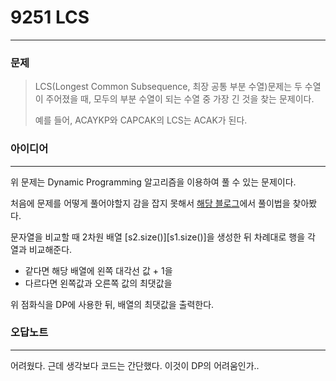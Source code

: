 # 9251 LCS
------------
### 문제

>LCS(Longest Common Subsequence, 최장 공통 부분 수열)문제는 두 수열이 주어졌을 때, 모두의 부분 수열이 되는 수열 중 가장 긴 것을 찾는 문제이다.
>
>예를 들어, ACAYKP와 CAPCAK의 LCS는 ACAK가 된다.

### 아이디어
----------
위 문제는 Dynamic Programming 알고리즘을 이용하여 풀 수 있는 문제이다.

처음에 문제를 어떻게 풀어야할지 감을 잡지 못해서 [해당 블로그](http://melonicedlatte.com/algorithm/2018/03/15/181550.html)에서 풀이법을 찾아봤다.

문자열을 비교할 때 2차원 배열 [s2.size()][s1.size()]을 생성한 뒤 차례대로 행을 각 열과 비교해준다.

- 같다면 해당 배열에 왼쪽 대각선 값 + 1을
- 다르다면 왼쪽값과 오른쪽 값의 최댓값을

위 점화식을 DP에 사용한 뒤, 배열의 최댓값을 출력한다.

### 오답노트
----------
어려웠다.
근데 생각보다 코드는 간단했다.
이것이 DP의 어려움인가..